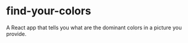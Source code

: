 # find-your-colors
A React app that tells you what are the dominant colors in a picture you provide.
